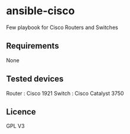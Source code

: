 # ansible-cisco

Few playbook for Cisco Routers and Switches

## Requirements
None

## Tested devices
Router : Cisco 1921
Switch : Cisco Catalyst 3750

## Licence
GPL V3
